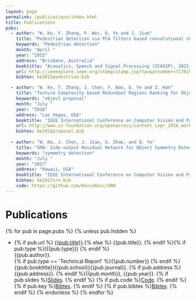 ```yaml
---
layout: page
permalink: /publications/index.html
title: Publications
pubs:
  - author: "W. Ke, Y. Zhang, P. Wei, Q. Ye and J. Jiao"
    title: "Pedestrian detection via PCA filters based convolutional channel features"
    keywords: "Pedestrian detection"
    month: "April "
    year: "2015"
    address: "Brisbane, Australia"
    booktitle: "Acoustics, Speech and Signal Processing (ICASSP), 2015 IEEE International Conference on"
    url: http://ieeexplore.ieee.org/stamp/stamp.jsp?tp=&arnumber=7178199
    bibtex: ke2015pedestrian.bib

  - author: "W. Ke, T. Zhang, J. Chen, F. Wan, Q. Ye and Z. Han"
    title: "Texture Complexity based Redundant Regions Ranking for Object Proposal"
    keywords: "object proposal"
    month: "July "
    year: "2016"
    address: "Las Vegas, USA"
    booktitle: "IEEE International Conference on Computer Vision and Pattern Recognition Workshop (CVPRW)"
    url: http://www.cv-foundation.org/openaccess/content_cvpr_2016_workshops/w24/papers/Ke_Texture_Complexity_Based_CVPR_2016_paper.pdf
    bibtex: ke2016proposal.bib
    
  - author: "W. Ke, J. Chen, J. Jiao, G. Zhao, and Q. Ye"
    title: "SRN: Side-output Residual Network for Object Symmetry Detection in the Wild"
    keywords: "symmetry detection"
    month: "July "
    year: "2017"
    address: "Hawaii, USA"
    booktitle: "IEEE International Conference on Computer Vision and Pattern Recognition (accepted)"
    bibtex: ke2017srn.bib
    code: https://github.com/KevinKecc/SRN
---
```


# Publications

{% for pub in page.pubs %}
{% unless pub.hidden %}
  - {% if pub.url %} [{{pub.title}}]({{pub.url}}).{% else %} {{pub.title}}.
    {% endif %}{% if pub.type %}({{pub.type}})
    {% endif %}<br>
    {{pub.author}}.<br>
    {% if pub.type == 'Technical Report' %}{{pub.number}}
    {% endif %}{{pub.booktitle}}{{pub.school}}{{pub.journal}}. {% if pub.address %}{{pub.address}}.
    {% endif %}{{pub.month}}, {{pub.year}}. {% if pub.slides %}[Slides]({{pub.slides}}).
    {% endif %} {% if pub.code %}[Code]({{pub.code}}).
    {% endif %} {% if pub.key %}[Bibtex](http://groups.csail.mit.edu/commit/bibtex.cgi?key={{pub.key}}).
    {% endif %} {% if pub.bibtex %}[Bibtex]({{pub.bibtex}}).
    {% endif %}
{% endunless %}
{% endfor %}



